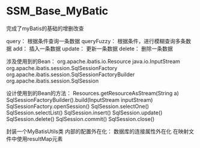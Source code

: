 # SSM_Base_MyBatic


完成了myBatis的基础的增删改查

query： 根据条件查询一条数据
queryFuzzy： 根据条件，进行模糊查询多条数据
add： 插入一条数据
update： 更新一条数据
delete： 删除一条数据

涉及使用到的Bean：
org.apache.ibatis.io.Resource
java.io.InputStream
org.apache.ibatis.session.SqlSessionFactory
org.apache.ibatis.session.SqlSessionFactoryBuilder
org.apache.ibatis.session.SqlSession

设计使用到的Bean的方法：
Resources.getResourceAsStream(String a)
SqlSessionFactoryBuilder().build(InputStream inputStream)
SqlSessionFactory.openSession()
SqlSession.selectOne()
SqlSession.selectList()
SqlSession.insert()
SqlSession.update()
SqlSession.delete()
SqlSession.commit()
SqlSession.close()

封装一个MyBatisUtils类
内部的配置外在化：
    数据库的连接属性外在化
 在映射文件中使用resultMap元素